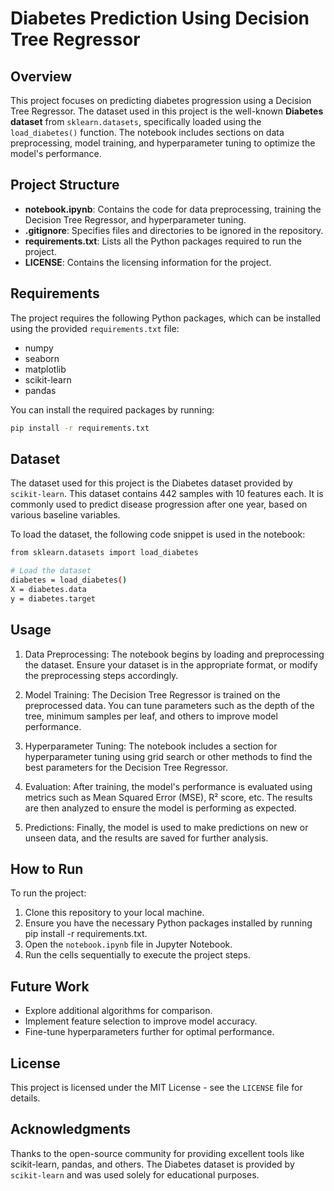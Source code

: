 # Diabetes Prediction Using Decision Tree Regressor

## Overview

This project focuses on predicting diabetes progression using a Decision Tree Regressor. The dataset used in this project is the well-known **Diabetes dataset** from `sklearn.datasets`, specifically loaded using the `load_diabetes()` function. The notebook includes sections on data preprocessing, model training, and hyperparameter tuning to optimize the model's performance.

## Project Structure

- **notebook.ipynb**: Contains the code for data preprocessing, training the Decision Tree Regressor, and hyperparameter tuning.
- **.gitignore**: Specifies files and directories to be ignored in the repository.
- **requirements.txt**: Lists all the Python packages required to run the project.
- **LICENSE**: Contains the licensing information for the project.

## Requirements

The project requires the following Python packages, which can be installed using the provided `requirements.txt` file:

- numpy
- seaborn
- matplotlib
- scikit-learn
- pandas

You can install the required packages by running:

```bash
pip install -r requirements.txt
```

## Dataset

The dataset used for this project is the Diabetes dataset provided by `scikit-learn`. This dataset contains 442 samples with 10 features each. It is commonly used to predict disease progression after one year, based on various baseline variables.

To load the dataset, the following code snippet is used in the notebook:

``` bash
from sklearn.datasets import load_diabetes

# Load the dataset
diabetes = load_diabetes()
X = diabetes.data
y = diabetes.target

```

## Usage

1. Data Preprocessing: The notebook begins by loading and preprocessing the dataset. Ensure your dataset is in the appropriate format, or modify the preprocessing steps accordingly.

2. Model Training: The Decision Tree Regressor is trained on the preprocessed data. You can tune parameters such as the depth of the tree, minimum samples per leaf, and others to improve model performance.

3. Hyperparameter Tuning: The notebook includes a section for hyperparameter tuning using grid search or other methods to find the best parameters for the Decision Tree Regressor.

4. Evaluation: After training, the model's performance is evaluated using metrics such as Mean Squared Error (MSE), R² score, etc. The results are then analyzed to ensure the model is performing as expected.

5. Predictions: Finally, the model is used to make predictions on new or unseen data, and the results are saved for further analysis.

## How to Run

To run the project:

1. Clone this repository to your local machine.
2. Ensure you have the necessary Python packages installed by running pip install -r requirements.txt.
3. Open the `notebook.ipynb` file in Jupyter Notebook.
4. Run the cells sequentially to execute the project steps.


## Future Work
- Explore additional algorithms for comparison.
- Implement feature selection to improve model accuracy.
- Fine-tune hyperparameters further for optimal performance.

## License
This project is licensed under the MIT License - see the `LICENSE` file for details.

## Acknowledgments
Thanks to the open-source community for providing excellent tools like scikit-learn, pandas, and others.
The Diabetes dataset is provided by `scikit-learn` and was used solely for educational purposes.

